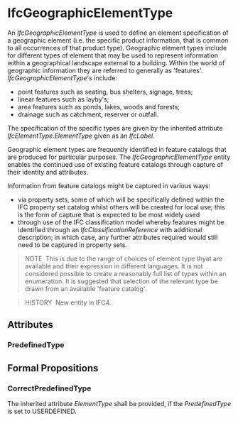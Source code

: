# IfcGeographicElementType

An _IfcGeographicElementType_ is used to define an element specification of a geographic element (i.e. the specific product information, that is common to all occurrences of that product type). Geographic element types include for different types of element that may be used to represent information within a geographical landscape external to a building. Within the world of geographic information they are referred to generally as 'features'. _IfcGeographicElementType_'s include:

* point features such as seating, bus shelters, signage, trees; 
* linear features such as layby's; 
* area features such as ponds, lakes, woods and forests; 
* drainage such as catchment, reserver or outfall.

The specification of the specific types are given by the inherited attribute _IfcElementType.ElementType_ given as an _IfcLabel_.

Geographic element types are frequently identified in feature catalogs that are produced for particular purposes. The _IfcGeographicElementType_ entity enables the continued use of existing feature catalogs through capture of their identity and attributes.

Information from feature catalogs might be captured in various ways:

* via property sets, some of which will be specifically defined within the IFC property set catalog whilst others will be created for local use; this is the form of capture that is expected to be most widely used 
* through use of the IFC classification model whereby features might be identified through an _IfcClassificationReference_ with additional description; in which case, any further attributes required would still need to be captured in property sets. 

> NOTE&nbsp; This is due to the range of choices of element type thyat are available and their expression in different languages. It is not considered possible to create a reasonably full list of types within an enumeration. It is suggested that selection of the relevant type be drawn from an available 'feature catalog'.

> HISTORY&nbsp; New entity in IFC4.

## Attributes

### PredefinedType


## Formal Propositions

### CorrectPredefinedType
The inherited attribute _ElementType_ shall be provided, if the _PredefinedType_ is set to USERDEFINED.

